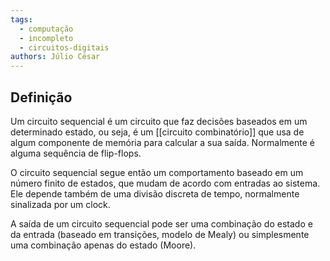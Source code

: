```yaml
---
tags:
  - computação
  - incompleto
  - circuitos-digitais
authors: Júlio César
---
```

## Definição

Um circuito sequencial é um circuito que faz decisões baseados em um determinado estado, ou seja, é um [[circuito combinatório]] que usa de algum componente de memória para calcular a sua saída. Normalmente é alguma sequência de flip-flops.

O circuito sequencial segue então um comportamento baseado em um número finito de estados, que mudam de acordo com entradas ao sistema. Ele depende também de uma divisão discreta de tempo, normalmente sinalizada por um clock.

A saída de um circuito sequencial pode ser uma combinação do estado e da entrada (baseado em transições, modelo de Mealy) ou simplesmente uma combinação apenas do estado (Moore).
